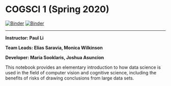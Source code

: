 # COGSCI 1 (Spring 2020)

[![Binder](https://mybinder.org/badge.svg)](https://mybinder.org/v2/gh/ds-modules/COGSCI-1/master)
[![Binder](https://img.shields.io/badge/Launch-UCB%20Datahub-blue.svg)](http://datahub.berkeley.edu/user-redirect/interact?account=ds-modules&repo=COGSCI-1&branch=master&path=)


-----
**Instructor: Paul Li**

**Team Leads: Elias Saravia, Monica Wilkinson**

**Developer: Maria Sooklaris, Joshua Asuncion**

This notebook provides an elementary introduction to how data science is used in the field of computer vision and cognitive science, including the benefits of risks of drawing conclusions from large data sets.
